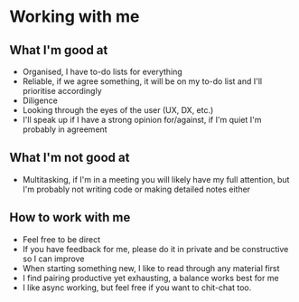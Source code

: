 # Working with me

## What I'm good at
- Organised, I have to-do lists for everything
- Reliable, if we agree something, it will be on my to-do list and I'll prioritise accordingly
- Diligence
- Looking through the eyes of the user (UX, DX, etc.)
- I'll speak up if I have a strong opinion for/against, if I'm quiet I'm probably in agreement

## What I'm not good at
- Multitasking, if I'm in a meeting you will likely have my full attention, but I'm probably not writing code or making detailed notes either

## How to work with me
- Feel free to be direct
- If you have feedback for me, please do it in private and be constructive so I can improve
- When starting something new, I like to read through any material first
- I find pairing productive yet exhausting, a balance works best for me
- I like async working, but feel free if you want to chit-chat too.
